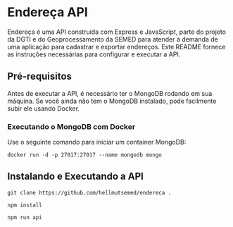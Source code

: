 # Endereça API

Endereça é uma API construída com Express e JavaScript, parte do projeto da DGTI e do Geoprocessamento da SEMED para atender à demanda de uma aplicação para cadastrar e exportar endereços. Este README fornece as instruções necessárias para configurar e executar a API.

## Pré-requisitos

Antes de executar a API, é necessário ter o MongoDB rodando em sua máquina. Se você ainda não tem o MongoDB instalado, pode facilmente subir ele usando Docker.

### Executando o MongoDB com Docker

Use o seguinte comando para iniciar um container MongoDB:

```
docker run -d -p 27017:27017 --name mongodb mongo
```

## Instalando e Executando a API

```
git clone https://github.com/hellmutsemed/endereca .
```

```
npm install
```

```
npm run api
```
